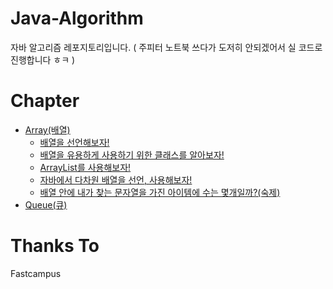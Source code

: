 # Java-Algorithm

자바 알고리즘 레포지토리입니다.
( 주피터 노트북 쓰다가 도저히 안되겠어서 실 코드로 진행합니다 ㅎㅋ )

# Chapter

-   [Array(배열)](https://github.com/BackdevHong/Java-Algorithm/tree/main/Data%20Structure/Array/src)
    -   [배열을 선언해보자!](https://github.com/BackdevHong/Java-Algorithm/blob/main/Data%20Structure/Array/src/ArrayTest.java)
    -   [배열을 유용하게 사용하기 위한 클래스를 알아보자!](https://github.com/BackdevHong/Java-Algorithm/blob/main/Data%20Structure/Array/src/ArraysClassTest.java)
    -   [ArrayList를 사용해보자!](https://github.com/BackdevHong/Java-Algorithm/blob/main/Data%20Structure/Array/src/ArrayListClassTest.java)
    -   [자바에서 다차원 배열을 선언, 사용해보자!](https://github.com/BackdevHong/Java-Algorithm/blob/main/Data%20Structure/Array/src/MultidimensionalArrayTest.java)
    -   [배열 안에 내가 찾는 문자열을 가진 아이템에 수는 몇개일까?(숙제)](https://github.com/BackdevHong/Java-Algorithm/blob/main/Data%20Structure/Array/src/ArrayHomework.java)
-   [Queue(큐)]()

# Thanks To

Fastcampus
